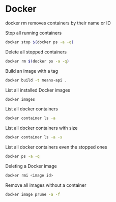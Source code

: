 # Docker

docker rm removes containers by their name or ID

Stop all running containers

```sh
docker stop $(docker ps -a -q)
```

Delete all stopped containers

```sh
docker rm $(docker ps -a -q)
```

Build an image with a tag

```sh
docker build -t means-api .
```

List all installed Docker images

```sh
docker images
```

List all docker containers

```sh
docker container ls -a
```

List all docker containers with size

```sh
docker container ls -a -s
```

List all docker containers even the stopped ones

```sh
docker ps -a -q
```

Deleting a Docker image

```sh
docker rmi <image id>
```

Remove all images without a container

```sh
docker image prune -a -f
```
